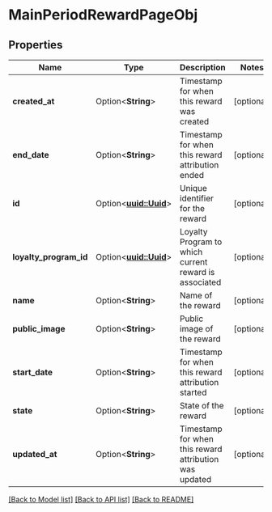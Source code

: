 # MainPeriodRewardPageObj

## Properties

Name | Type | Description | Notes
------------ | ------------- | ------------- | -------------
**created_at** | Option<**String**> | Timestamp for when this reward was created | [optional]
**end_date** | Option<**String**> | Timestamp for when this reward attribution ended | [optional]
**id** | Option<[**uuid::Uuid**](uuid::Uuid.md)> | Unique identifier for the reward | [optional]
**loyalty_program_id** | Option<[**uuid::Uuid**](uuid::Uuid.md)> | Loyalty Program to which current reward is associated | [optional]
**name** | Option<**String**> | Name of the reward | [optional]
**public_image** | Option<**String**> | Public image of the reward | [optional]
**start_date** | Option<**String**> | Timestamp for when this reward attribution started | [optional]
**state** | Option<**String**> | State of the reward | [optional]
**updated_at** | Option<**String**> | Timestamp for when this reward attribution was updated | [optional]

[[Back to Model list]](../README.md#documentation-for-models) [[Back to API list]](../README.md#documentation-for-api-endpoints) [[Back to README]](../README.md)


